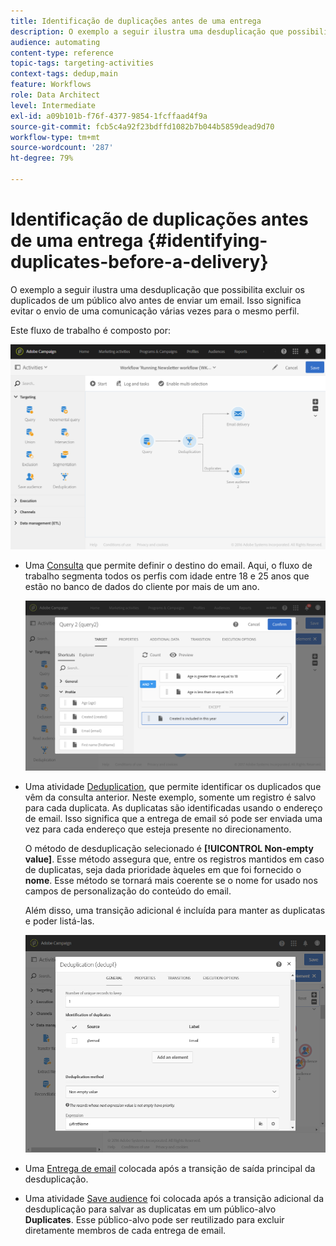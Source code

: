 ```yaml
---
title: Identificação de duplicações antes de uma entrega
description: O exemplo a seguir ilustra uma desduplicação que possibilita excluir os duplicados de um público alvo antes de enviar um email. Isso significa evitar o envio de uma comunicação várias vezes para o mesmo perfil.
audience: automating
content-type: reference
topic-tags: targeting-activities
context-tags: dedup,main
feature: Workflows
role: Data Architect
level: Intermediate
exl-id: a09b101b-f76f-4377-9854-1fcffaad4f9a
source-git-commit: fcb5c4a92f23bdffd1082b7b044b5859dead9d70
workflow-type: tm+mt
source-wordcount: '287'
ht-degree: 79%

---
```


# Identificação de duplicações antes de uma entrega {#identifying-duplicates-before-a-delivery}

O exemplo a seguir ilustra uma desduplicação que possibilita excluir os duplicados de um público alvo antes de enviar um email. Isso significa evitar o envio de uma comunicação várias vezes para o mesmo perfil.

Este fluxo de trabalho é composto por:

![](assets/deduplication_example_workflow.png)

* Uma [Consulta](../../automating/using/query.md) que permite definir o destino do email. Aqui, o fluxo de trabalho segmenta todos os perfis com idade entre 18 e 25 anos que estão no banco de dados do cliente por mais de um ano.

  ![](assets/deduplication_example_query.png)

* Uma atividade [Deduplication](../../automating/using/deduplication.md), que permite identificar os duplicados que vêm da consulta anterior. Neste exemplo, somente um registro é salvo para cada duplicata. As duplicatas são identificadas usando o endereço de email. Isso significa que a entrega de email só pode ser enviada uma vez para cada endereço que esteja presente no direcionamento.

  O método de desduplicação selecionado é **[!UICONTROL Non-empty value]**. Esse método assegura que, entre os registros mantidos em caso de duplicatas, seja dada prioridade àqueles em que foi fornecido o **nome**. Esse método se tornará mais coerente se o nome for usado nos campos de personalização do conteúdo do email.

  Além disso, uma transição adicional é incluída para manter as duplicatas e poder listá-las.

  ![](assets/deduplication_example_dedup.png)

* Uma [Entrega de email](../../automating/using/email-delivery.md) colocada após a transição de saída principal da desduplicação.
* Uma atividade [Save audience](../../automating/using/save-audience.md) foi colocada após a transição adicional da desduplicação para salvar as duplicatas em um público-alvo **Duplicates**. Esse público-alvo pode ser reutilizado para excluir diretamente membros de cada entrega de email.
